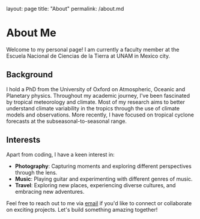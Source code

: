layout: page
title: "About"
permalink: /about.md

# About Me

Welcome to my personal page! I am currently a faculty member at the Escuela Nacional de Ciencias de la Tierra at UNAM in Mexico city. 

## Background

I hold a PhD from the University of Oxford on Atmospheric, Oceanic and Planetary physics. 
Throughout my academic journey, I've been fascinated by tropical meteorology and climate. Most of my research aims to better understand climate variability in the tropics through the use of climate models and observations. 
More recently, I have focused on tropical cyclone forecasts at the subseasonal-to-seasonal range. 


## Interests

Apart from coding, I have a keen interest in:

- **Photography**: Capturing moments and exploring different perspectives through the lens.
- **Music**: Playing guitar and experimenting with different genres of music.
- **Travel**: Exploring new places, experiencing diverse cultures, and embracing new adventures.

Feel free to reach out to me via [email](mailto:your.email@example.com) if you'd like to connect or collaborate on exciting projects. Let's build something amazing together!

